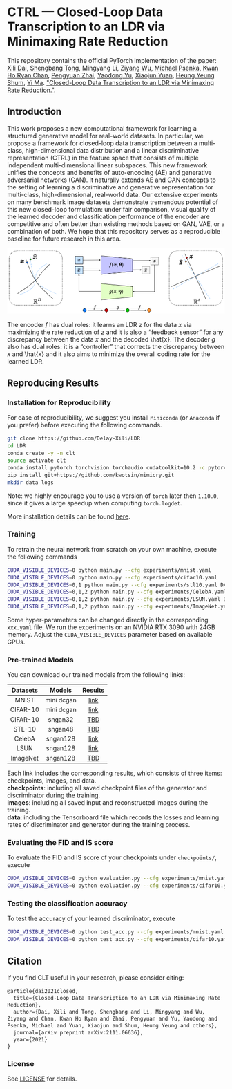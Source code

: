 # CTRL — Closed-Loop Data Transcription to an LDR via Minimaxing Rate Reduction

This repository contains the official PyTorch implementation of the paper: 
[Xili Dai](https://delay-xili.github.io/), [Shengbang Tong](https://tsb0601.github.io/petertongsb/), 
Mingyang Li, [Ziyang Wu](https://robinwu218.github.io/), [Michael Psenka](https://www.michaelpsenka.io/), 
[Kwan Ho Ryan Chan](https://ryanchankh.github.io/), [Pengyuan Zhai](https://billyzz.github.io/), 
[Yaodong Yu](https://yaodongyu.github.io/), [Xiaojun Yuan](https://yuan-xiaojun.github.io/Yuan-Xiaojun/), 
[Heung Yeung Shum](https://www.microsoft.com/en-us/research/people/hshum/), [Yi Ma](https://people.eecs.berkeley.edu/~yima/). 
["Closed-Loop Data Transcription to an LDR via Minimaxing Rate Reduction."](https://arxiv.org/abs/2111.06636).

## Introduction
This work proposes a new computational framework for learning a structured generative model for real-world datasets. 
In particular, we propose a framework for closed-loop data transcription between a multi-class, high-dimensional data 
distribution and a linear discriminative representation (CTRL) in the feature space that consists of multiple independent 
multi-dimensional linear subspaces. This new framework unifies the concepts and benefits of auto-encoding (AE) and 
generative adversarial networks (GAN). It naturally extends AE and GAN concepts to the setting of learning a discriminative 
and generative representation for multi-class, high-dimensional, real-world data. Our extensive experiments on many benchmark 
image datasets demonstrate tremendous potential of this new closed-loop formulation: under fair comparison, visual quality 
of the learned decoder and classification performance of the encoder are competitive and often better than existing methods 
based on GAN, VAE, or a combination of both. We hope that this repository serves as a reproducible baseline for future 
research in this area. 

<p align="center">
<img src="fig/framework.png"  width="600">
</p>

The encoder *f* has dual roles: it learns an
LDR *z* for the data *x* via maximizing the rate reduction of *z* and it is also a “feedback sensor” for
any discrepancy between the data *x* and the decoded \hat{x}. The decoder *g* also has dual roles: it is a
“controller” that corrects the discrepancy between *x* and \hat{x} and it also aims to minimize the overall
coding rate for the learned LDR.

## Reproducing Results

### Installation for Reproducibility

For ease of reproducibility, we suggest you install `Miniconda` (or `Anaconda` if you prefer) before executing the following commands.

```bash
git clone https://github.com/Delay-Xili/LDR
cd LDR
conda create -y -n clt
source activate clt
conda install pytorch torchvision torchaudio cudatoolkit=10.2 -c pytorch
pip install git+https://github.com/kwotsin/mimicry.git
mkdir data logs
```
Note: we highly encourage you to use a version of `torch` later then `1.10.0`, since it gives a large speedup when computing `torch.logdet`.

More installation details can be found [here](https://mimicry.readthedocs.io/en/latest/guides/introduction.html).

### Training

To retrain the neural network from scratch on your own machine, execute the following commands 
```bash
CUDA_VISIBLE_DEVICES=0 python main.py --cfg experiments/mnist.yaml
CUDA_VISIBLE_DEVICES=0 python main.py --cfg experiments/cifar10.yaml
CUDA_VISIBLE_DEVICES=0,1 python main.py --cfg experiments/stl10.yaml DATA.ROOT pth/to/the/dataset
CUDA_VISIBLE_DEVICES=0,1,2 python main.py --cfg experiments/CelebA.yaml DATA.ROOT pth/to/the/dataset
CUDA_VISIBLE_DEVICES=0,1,2 python main.py --cfg experiments/LSUN.yaml DATA.ROOT pth/to/the/dataset
CUDA_VISIBLE_DEVICES=0,1,2 python main.py --cfg experiments/ImageNet.yaml DATA.ROOT pth/to/the/dataset
```

Some hyper-parameters can be changed directly in the corresponding `xxx.yaml` file. 
We run the experiments on an NVIDIA RTX 3090 with 24GB memory. 
Adjust the ```CUDA_VISIBLE_DEVICES``` parameter based on available GPUs.


### Pre-trained Models

You can download our trained models from the following links:

| Datasets | Models      | Results     |
| :------: | :---------: | :---------: |
| MNIST    | mini dcgan  | [link](https://drive.google.com/drive/folders/1-eu2qDkF91Bd0RfsCc1YSx9X33SD-Ewy?usp=sharing)    |
| CIFAR-10 | mini dcgan  | [link](https://drive.google.com/drive/folders/1Il2DlJ4KVk6UCa7hgdp5IPu2HDFO3Iz6?usp=sharing)    |
| CIFAR-10 | sngan32     | [TBD](https://drive.google.com/drive/folders/1Il2DlJ4KVk6UCa7hgdp5IPu2HDFO3Iz6?usp=sharing)     |
| STL-10   | sngan48     | [TBD](https://drive.google.com/drive/folders/1V4fsMTUdG-fYOwsY7oW5zBR_rwJY1vcn?usp=sharing)    |
| CelebA   | sngan128    | [link](https://drive.google.com/drive/folders/1GXUsZAYDi3GnckE9KxykHWtRjX7qFuFd?usp=sharing)    |
| LSUN     | sngan128    | [link](https://drive.google.com/drive/folders/10lqlLxP85-uBt7LAEOs_zEb7Yt7lON_u?usp=sharing)    |
| ImageNet | sngan128    | [TBD](https://drive.google.com/drive/folders/11kikjh2sSgX7OeUxLOCXr-CsTuzMoz6K?usp=sharing)    |

Each link includes the corresponding results, which consists of three items: checkpoints, images, and data. <br>
**checkpoints**: including all saved checkpoint files of the generator and discriminator during the training.<br>
**images**: including all saved input and reconstructed images during the training.<br>
**data**: including the Tensorboard file which records the losses and learning rates of discriminator and generator during the training process.

### Evaluating the FID and IS score

To evaluate the FID and IS score of your checkpoints under ```checkpoints/```, execute 

```bash
CUDA_VISIBLE_DEVICES=0 python evaluation.py --cfg experiments/mnist.yaml EVAL.NETD_CKPT path/to/netD/ckpt EVAL.NETG_CKPT path/to/netG/ckpt
CUDA_VISIBLE_DEVICES=0 python evaluation.py --cfg experiments/cifar10.yaml EVAL.NETD_CKPT path/to/netD/ckpt EVAL.NETG_CKPT path/to/netG/ckpt
```

### Testing the classification accuracy

To test the accuracy of your learned discriminator, execute

```bash
CUDA_VISIBLE_DEVICES=0 python test_acc.py --cfg experiments/mnist.yaml --ckpt_epochs 4500 EVAL.DATA_SAMPLE 1000
CUDA_VISIBLE_DEVICES=0 python test_acc.py --cfg experiments/cifar10.yaml --ckpt_epochs 45000 EVAL.DATA_SAMPLE 1000
```


## Citation

If you find CLT useful in your research, please consider citing:

```
@article{dai2021closed,
  title={Closed-Loop Data Transcription to an LDR via Minimaxing Rate Reduction},
  author={Dai, Xili and Tong, Shengbang and Li, Mingyang and Wu, Ziyang and Chan, Kwan Ho Ryan and Zhai, Pengyuan and Yu, Yaodong and Psenka, Michael and Yuan, Xiaojun and Shum, Heung Yeung and others},
  journal={arXiv preprint arXiv:2111.06636},
  year={2021}
}
```

### License

See [LICENSE](LICENSE) for details.
